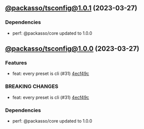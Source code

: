 ## [@packasso/tsconfig@1.0.1](https://github.com/qiwi/packasso/compare/2023.3.27-packasso.tsconfig.1.0.0-f0...2023.3.27-packasso.tsconfig.1.0.1-f0) (2023-03-27)

### Dependencies
* perf: @packasso/core updated to 1.0.0

## [@packasso/tsconfig@1.0.0](https://github.com/qiwi/packasso/compare/undefined...2023.3.27-packasso.tsconfig.1.0.0-f0) (2023-03-27)

### Features
* feat: every preset is cli (#31) [4ecf49c](https://github.com/qiwi/packasso/commit/4ecf49cc42ab0823867e1631adb760d23968f32b)

### BREAKING CHANGES
* feat: every preset is cli (#31) [4ecf49c](https://github.com/qiwi/packasso/commit/4ecf49cc42ab0823867e1631adb760d23968f32b)

### Dependencies
* perf: @packasso/core updated to 1.0.0
